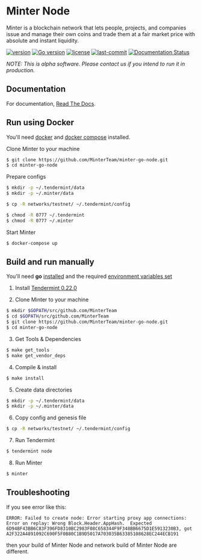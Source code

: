 # Minter Node

Minter is a blockchain network that lets people, projects, and companies issue and manage their own coins and trade them at a fair market price with absolute and instant liquidity.

[![version](https://img.shields.io/github/tag/MinterTeam/minter-go-node.svg)](https://github.com/MinterTeam/minter-go-node/releases/latest)
[![Go version](https://img.shields.io/badge/go-1.10-blue.svg)](https://github.com/moovweb/gvm)
[![license](https://img.shields.io/github/license/MinterTeam/minter-go-node.svg)](https://github.com/MinterTeam/minter-go-node/blob/master/LICENSE)
[![last-commit](https://img.shields.io/github/last-commit/MinterTeam/minter-go-node.svg)](https://github.com/MinterTeam/minter-go-node/commits/master)
[![Documentation Status](//readthedocs.org/projects/minter-go-node/badge/?version=latest)](https://minter-go-node.readthedocs.io/en/latest/?badge=latest)

_NOTE: This is alpha software. Please contact us if you intend to run it in production._

## Documentation

For documentation, [Read The Docs](https://minter-go-node.readthedocs.io/en/dev/).

## Run using Docker

You'll need [docker](https://docker.com/) and [docker compose](https://docs.docker.com/compose/) installed.

Clone Minter to your machine
```bash
$ git clone https://github.com/MinterTeam/minter-go-node.git
$ cd minter-go-node
```

Prepare configs
```bash
$ mkdir -p ~/.tendermint/data
$ mkdir -p ~/.minter/data

$ cp -R networks/testnet/ ~/.tendermint/config

$ chmod -R 0777 ~/.tendermint
$ chmod -R 0777 ~/.minter 
```

Start Minter
```bash
$ docker-compose up
```

## Build and run manually

You'll need **go** [installed](https://golang.org/doc/install) and the required
[environment variables set](https://github.com/tendermint/tendermint/wiki/Setting-GOPATH)

1. Install [Tendermint 0.22.0](https://github.com/tendermint/tendermint/blob/master/docs/install.rst)

2. Clone Minter to your machine
```bash
$ mkdir $GOPATH/src/github.com/MinterTeam
$ cd $GOPATH/src/github.com/MinterTeam
$ git clone https://github.com/MinterTeam/minter-go-node.git
$ cd minter-go-node
```

3. Get Tools & Dependencies

```bash
$ make get_tools
$ make get_vendor_deps
```

4. Compile & install
```bash
$ make install
```

5. Create data directories
```bash
$ mkdir -p ~/.tendermint/data
$ mkdir -p ~/.minter/data
```

6. Copy config and genesis file
```bash
$ cp -R networks/testnet/ ~/.tendermint/config
```

7. Run Tendermint
```bash
$ tendermint node
```

8. Run Minter

```bash
$ minter
```

## Troubleshooting

If you see error like this: 

```
ERROR: Failed to create node: Error starting proxy app connections: Error on replay: Wrong Block.Header.AppHash.  Expected 6D94BF43BB6C83F396FD8310BC2983F08C658344F9F348BB6675D1E5913230B3, got A2F322A4891092C690F5F0B80C1B9D5017A703035B63385108628EC244ECB191 
```

then your build of Minter Node and network build of Minter Node are different.